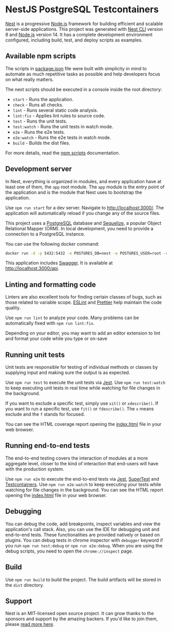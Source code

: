 # NestJS PostgreSQL Testcontainers

[Nest](https://github.com/nestjs/nest) is a progressive [Node.js](http://nodejs.org) framework for building efficient and scalable server-side applications.
This project was generated with [Nest CLI](https://github.com/nestjs/nest-cli) version 8 and [Node.js](https://nodejs.org/en/about/releases) version 14.
It has a complete development environment configured, including build, test, and deploy scripts as examples.

## Available npm scripts

The scripts in [package.json](package.json) file were built with simplicity in mind to automate as much repetitive tasks as possible and help developers focus on what really matters.

The next scripts should be executed in a console inside the root directory:

- `start` - Runs the application.
- `check` - Runs all checks.
- `lint` - Runs several static code analysis.
- `lint:fix` - Applies lint rules to source code.
- `test` - Runs the unit tests.
- `test:watch` - Runs the unit tests in watch mode.
- `e2e` - Runs the e2e tests.
- `e2e:watch` - Runs the e2e tests in watch mode.
- `build` - Builds the dist files.

For more details, read the [npm scripts](https://docs.npmjs.com/cli/v8/using-npm/scripts) documentation.

## Development server

In Nest, everything is organized in modules, and every application have at least one of them, the `app` root module.
The `app` module is the entry point of the application and is the module that Nest uses to bootstrap the application.

Use `npm run start` for a dev server. Navigate to <http://localhost:3000/>.
The application will automatically reload if you change any of the source files.

This project uses a [PostgreSQL](https://www.postgresql.org/) database and [Sequelize](https://sequelize.org/), a popular Object Relational Mapper (ORM).
In local development, you need to provide a connection to a PostgreSQL instance.

You can use the following docker command:

```bash
docker run -d -p 5432:5432 -e POSTGRES_DB=nest -e POSTGRES_USER=root -e POSTGRES_PASSWORD=secret postgres
```

This application includes [Swagger](https://swagger.io/).
It is available at [http://localhost:3000/api](http://localhost:3000/api).

## Linting and formatting code

Linters are also excellent tools for finding certain classes of bugs, such as those related to variable scope.
[ESLint](https://eslint.org/) and [Prettier](https://prettier.io/) help maintain the code quality.

Use `npm run lint` to analyze your code.
Many problems can be automatically fixed with `npm run lint:fix`.

Depending on your editor, you may want to add an editor extension to lint and format your code while you type or on-save

## Running unit tests

Unit tests are responsible for testing of individual methods or classes by supplying input and making sure the output is as expected.

Use `npm run test` to execute the unit tests via [Jest](https://jestjs.io/).
Use `npm run test:watch` to keep executing unit tests in real time while watching for file changes in the background.

If you want to exclude a specific test, simply use `xit()` or `xdescribe()`.
If you want to run a specific test, use `fit()` or `fdescribe()`.
The `x` means exclude and the `f` stands for focused.

You can see the HTML coverage report opening the [index.html](reports/coverage/lcov-report/index.html) file in your web browser.

## Running end-to-end tests

The end-to-end testing covers the interaction of modules at a more aggregate level, closer to the kind of interaction that end-users will have with the production system.

Use `npm run e2e` to execute the end-to-end tests via [Jest](https://jestjs.io/), [SuperTest](https://github.com/visionmedia/supertest) and [Testcontainers](https://www.testcontainers.org/).
Use `npm run e2e:watch` to keep executing your tests while watching for file changes in the background.
You can see the HTML report opening the [index.html](reports/e2e/index.html) file in your web browser.

## Debugging

You can debug the code, add breakpoints, inspect variables and view the application's call stack.
Also, you can use the IDE for debugging unit and end-to-end tests.
These functionalities are provided natively or based on plugins.
You can debug tests in chrome inspector with `debugger` keyword if you run `npm run test:debug` or `npm run e2e:debug`.
When you are using the debug scripts, you need to open the `chrome://inspect` page.

## Build

Use `npm run build` to build the project. The build artifacts will be stored in the `dist` directory.

## Support

Nest is an MIT-licensed open source project. It can grow thanks to the sponsors and support by the amazing backers.
If you'd like to join them, please [read more here](https://docs.nestjs.com/support).
